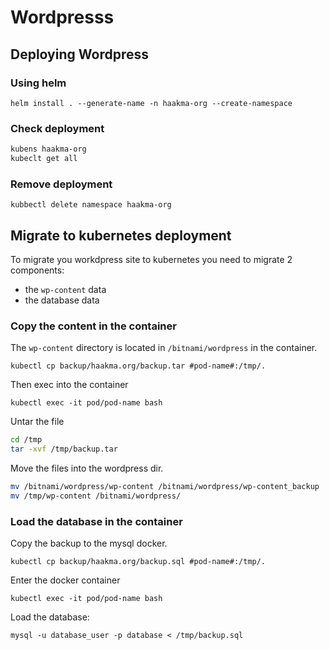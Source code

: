 # Wordpresss

## Deploying Wordpress

### Using helm

`helm install . --generate-name -n haakma-org --create-namespace`

### Check deployment
```bash
kubens haakma-org
kubeclt get all
```

### Remove deployment
`kubbectl delete namespace haakma-org`
## Migrate to kubernetes deployment
To migrate you workdpress site to kubernetes you need to migrate 2 components:
- the `wp-content` data
- the database data
### Copy the content in the container
The `wp-content` directory is located in `/bitnami/wordpress` in the container.

`kubectl cp backup/haakma.org/backup.tar #pod-name#:/tmp/.`

Then exec into the container

`kubectl exec -it pod/pod-name bash`

Untar the file

```bash
cd /tmp
tar -xvf /tmp/backup.tar
```

Move the files into the wordpress dir.

```bash
mv /bitnami/wordpress/wp-content /bitnami/wordpress/wp-content_backup
mv /tmp/wp-content /bitnami/wordpress/
```

### Load the database in the container
Copy the backup to the mysql docker.

`kubectl cp backup/haakma.org/backup.sql #pod-name#:/tmp/.`

Enter the docker container

`kubectl exec -it pod/pod-name bash`

Load the database:

`mysql -u database_user -p database < /tmp/backup.sql`





